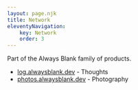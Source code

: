 ```yaml
---
layout: page.njk
title: Network
eleventyNavigation:
    key: Network
    order: 3
---
```

Part of the Always Blank family of products.

- [log.alwaysblank.dev](https://log.alwaysblank.dev) - Thoughts
- [photos.alwaysblank.dev](https://photos.alwaysblank.dev) - Photography
